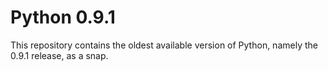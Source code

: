 # Python 0.9.1

This repository contains the oldest available version of Python, namely the
0.9.1 release, as a snap.
